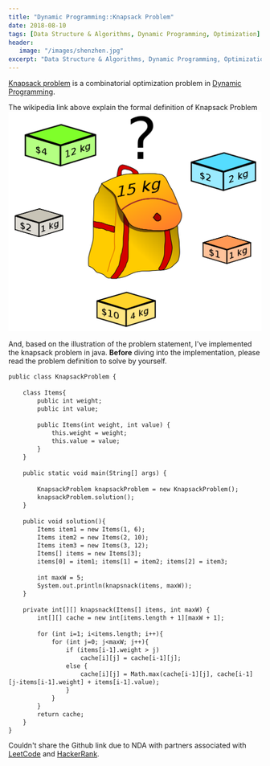 ```yaml
---
title: "Dynamic Programming::Knapsack Problem"
date: 2018-08-10
tags: [Data Structure & Algorithms, Dynamic Programming, Optimization]
header:
   image: "/images/shenzhen.jpg"
excerpt: "Data Structure & Algorithms, Dynamic Programming, Optimization"
---
```


[Knapsack problem](https://en.wikipedia.org/wiki/Knapsack_problem) is a combinatorial optimization 
problem in [Dynamic Programming](https://en.wikipedia.org/wiki/Dynamic_programming). 

The wikipedia link above explain the formal definition of Knapsack Problem  ![knapsack problem](/images/knapsack/Knapsack.png)

And, based on the illustration of the problem statement, I've implemented the knapsack problem in java.
**Before** diving into the implementation, please read the problem definition to solve by yourself.


```
public class KnapsackProblem {

    class Items{
        public int weight;
        public int value;

        public Items(int weight, int value) {
            this.weight = weight;
            this.value = value;
        }
    }

    public static void main(String[] args) {

        KnapsackProblem knapsackProblem = new KnapsackProblem();
        knapsackProblem.solution();
    }

    public void solution(){
        Items item1 = new Items(1, 6);
        Items item2 = new Items(2, 10);
        Items item3 = new Items(3, 12);
        Items[] items = new Items[3];
        items[0] = item1; items[1] = item2; items[2] = item3;

        int maxW = 5;
        System.out.println(knapsnack(items, maxW));
    }

    private int[][] knapsnack(Items[] items, int maxW) {
        int[][] cache = new int[items.length + 1][maxW + 1];

        for (int i=1; i<items.length; i++){
            for (int j=0; j<maxW; j++){
                if (items[i-1].weight > j)
                    cache[i][j] = cache[i-1][j];
                else {
                    cache[i][j] = Math.max(cache[i-1][j], cache[i-1][j-items[i-1].weight] + items[i-1].value);
                }
            }
        }
        return cache;
    }
}
```

Couldn't share the Github link due to NDA with partners associated with [LeetCode](https://leetcode.com/) 
and [HackerRank](https://www.hackerrank.com/).
